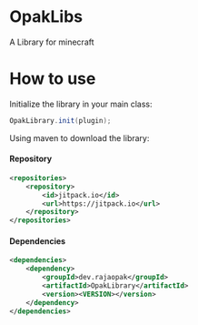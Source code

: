# OpakLibs
A Library for minecraft

# How to use

Initialize the library in your main class:
```java
OpakLibrary.init(plugin);
```

Using maven to download the library:
#### Repository
```xml
<repositories>
    <repository>
        <id>jitpack.io</id>
        <url>https://jitpack.io</url>
    </repository>
</repositories>
```

#### Dependencies
```xml
<dependencies>
    <dependency>
        <groupId>dev.rajaopak</groupId>
        <artifactId>OpakLibrary</artifactId>
        <version><VERSION></version>
    </dependency>
</dependencies>
```
